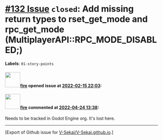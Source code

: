 # [\#132 Issue](https://github.com/V-Sekai/V-Sekai.github.io/issues/132) `closed`: Add missing return types to rset_get_mode and rpc_get_mode (MultiplayerAPI::RPC_MODE_DISABLED;)
**Labels**: `01-story-points`


#### <img src="https://avatars.githubusercontent.com/u/32321?u=c2e06a3d2b49a467aa907e54aa259516440267cc&v=4" width="50">[fire](https://github.com/fire) opened issue at [2022-02-15 22:03](https://github.com/V-Sekai/V-Sekai.github.io/issues/132):



#### <img src="https://avatars.githubusercontent.com/u/32321?u=c2e06a3d2b49a467aa907e54aa259516440267cc&v=4" width="50">[fire](https://github.com/fire) commented at [2022-04-24 13:38](https://github.com/V-Sekai/V-Sekai.github.io/issues/132#issuecomment-1107843965):

Needs to be tracked in Godot Engine org. It's lost here.


-------------------------------------------------------------------------------



[Export of Github issue for [V-Sekai/V-Sekai.github.io](https://github.com/V-Sekai/V-Sekai.github.io).]
